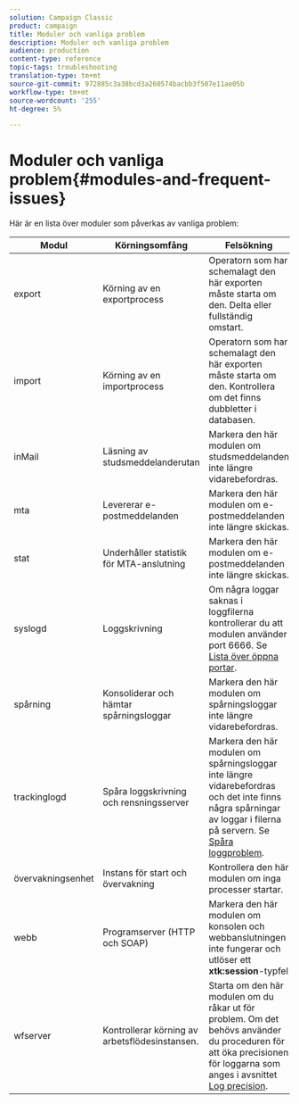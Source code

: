 ```yaml
---
solution: Campaign Classic
product: campaign
title: Moduler och vanliga problem
description: Moduler och vanliga problem
audience: production
content-type: reference
topic-tags: troubleshooting
translation-type: tm+mt
source-git-commit: 972885c3a38bcd3a260574bacbb3f507e11ae05b
workflow-type: tm+mt
source-wordcount: '255'
ht-degree: 5%

---
```



# Moduler och vanliga problem{#modules-and-frequent-issues}

Här är en lista över moduler som påverkas av vanliga problem:

<table> 
 <thead> 
  <tr> 
   <th> Modul </th> 
   <th> Körningsomfång </th> 
   <th> Felsökning </th> 
  </tr> 
 </thead> 
 <tbody> 
  <tr> 
   <td> export </td> 
   <td> Körning av en exportprocess<br /> </td> 
   <td> Operatorn som har schemalagt den här exporten måste starta om den. Delta eller fullständig omstart.<br /> </td> 
  </tr> 
  <tr> 
   <td> import </td> 
   <td> Körning av en importprocess<br /> </td> 
   <td> Operatorn som har schemalagt den här exporten måste starta om den. Kontrollera om det finns dubbletter i databasen.<br /> </td> 
  </tr> 
  <tr> 
   <td> inMail </td> 
   <td> Läsning av studsmeddelanderutan<br /> </td> 
   <td> Markera den här modulen om studsmeddelanden inte längre vidarebefordras.<br /> </td> 
  </tr> 
  <tr> 
   <td> mta </td> 
   <td> Levererar e-postmeddelanden<br /> </td> 
   <td> Markera den här modulen om e-postmeddelanden inte längre skickas.<br /> </td> 
  </tr> 
  <tr> 
   <td> stat </td> 
   <td> Underhåller statistik för MTA-anslutning<br /> </td> 
   <td> Markera den här modulen om e-postmeddelanden inte längre skickas.<br /> </td> 
  </tr> 
  <tr> 
   <td> syslogd </td> 
   <td> Loggskrivning<br /> </td> 
   <td> Om några loggar saknas i loggfilerna kontrollerar du att modulen använder port 6666. Se <a href="../../production/using/general-architecture.md#list-of-open-ports" target="_blank">Lista över öppna portar</a>.<br /> </td> 
  </tr> 
  <tr> 
   <td> spårning </td> 
   <td> Konsoliderar och hämtar spårningsloggar<br /> </td> 
   <td> Markera den här modulen om spårningsloggar inte längre vidarebefordras.<br /> </td> 
  </tr> 
  <tr> 
   <td> trackinglogd </td> 
   <td> Spåra loggskrivning och rensningsserver<br /> </td> 
   <td> Markera den här modulen om spårningsloggar inte längre vidarebefordras och det inte finns några spårningar av loggar i filerna på servern. Se <a href="../../production/using/tracking-logs-issues.md" target="_blank">Spåra loggproblem</a>.<br /> </td> 
  </tr> 
  <tr> 
   <td> övervakningsenhet </td> 
   <td> Instans för start och övervakning<br /> </td> 
   <td> Kontrollera den här modulen om inga processer startar.<br /> </td> 
  </tr> 
  <tr> 
   <td> webb </td> 
   <td> Programserver (HTTP och SOAP)<br /> </td> 
   <td> Markera den här modulen om konsolen och webbanslutningen inte fungerar och utlöser ett <strong>xtk:session</strong>-typfel<br /> </td> 
  </tr> 
  <tr> 
   <td> wfserver </td> 
   <td> Kontrollerar körning av arbetsflödesinstansen.<br /> </td> 
   <td> Starta om den här modulen om du råkar ut för problem. Om det behövs använder du proceduren för att öka precisionen för loggarna som anges i avsnittet <a href="../../production/using/log-precision.md" target="_blank">Log precision</a>.<br /> </td> 
  </tr> 
 </tbody> 
</table>

